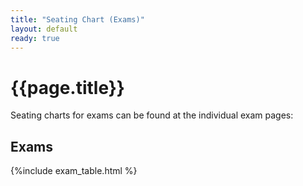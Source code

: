 ```yaml
---
title: "Seating Chart (Exams)"
layout: default
ready: true
---
```


# {{page.title}}

Seating charts for exams can be found at the individual exam pages:

<div data-role="collapsible" data-collapsed="false">
<h2 id="exams">Exams</h2>
{%include exam_table.html %}
</div>
